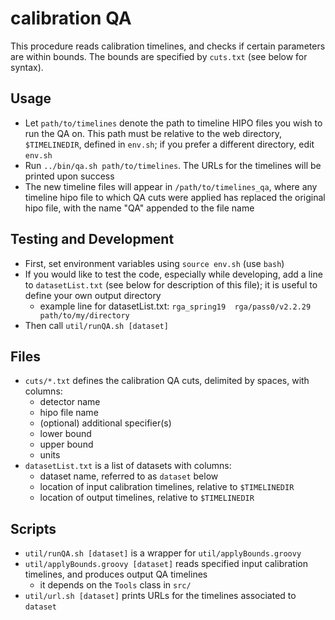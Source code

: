 # calibration QA

This procedure reads calibration timelines, and checks if certain parameters are within
bounds. The bounds are specified by `cuts.txt` (see below for syntax).

## Usage
- Let `path/to/timelines` denote the path to timeline HIPO files you wish to run the QA
  on. This path must be relative to the web directory, `$TIMELINEDIR`, defined in `env.sh`;
  if you prefer a different directory, edit `env.sh`
- Run `../bin/qa.sh path/to/timelines`. The URLs for the timelines will be
  printed upon success
- The new timeline files will appear in `/path/to/timelines_qa`, where any
  timeline hipo file to which QA cuts were applied has replaced the original
  hipo file, with the name "QA" appended to the file name

## Testing and Development
- First, set environment variables using `source env.sh` (use `bash`)
- If you would like to test the code, especially while developing, add a line to
  `datasetList.txt` (see below for description of this file); it is useful to define
  your own output directory
  - example line for datasetList.txt: 
    `rga_spring19  rga/pass0/v2.2.29  path/to/my/directory`
- Then call `util/runQA.sh [dataset]`

## Files
- `cuts/*.txt` defines the calibration QA cuts, delimited by spaces, with columns:
  - detector name
  - hipo file name
  - (optional) additional specifier(s)
  - lower bound
  - upper bound
  - units
- `datasetList.txt` is a list of datasets with columns:
  - dataset name, referred to as `dataset` below
  - location of input calibration timelines, relative to `$TIMELINEDIR`
  - location of output timelines, relative to `$TIMELINEDIR`

## Scripts
- `util/runQA.sh [dataset]` is a wrapper for `util/applyBounds.groovy`
- `util/applyBounds.groovy [dataset]` reads specified input calibration timelines, and
  produces output QA timelines
  - it depends on the `Tools` class in `src/`
- `util/url.sh [dataset]` prints URLs for the timelines associated to `dataset`
